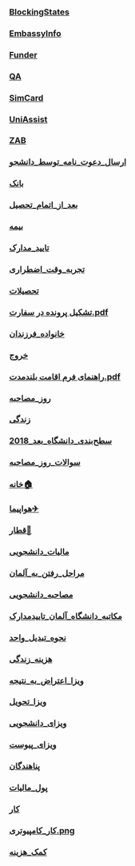 ### [BlockingStates](Countries/Germany/BlockingStates.md)
### [EmbassyInfo](Countries/Germany/EmbassyInfo.md)
### [Funder](Countries/Germany/Funder.md)
### [QA](Countries/Germany/QA.md)
### [SimCard](Countries/Germany/SimCard.md)
### [UniAssist](Countries/Germany/UniAssist.md)
### [ZAB](Countries/Germany/ZAB.md)
### [ارسال_دعوت_نامه_توسط_دانشجو](Countries/Germany/ارسال_دعوت_نامه_توسط_دانشجو.md)
### [بانک](Countries/Germany/بانک.md)
### [بعد_از_اتمام_تحصیل](Countries/Germany/بعد_از_اتمام_تحصیل.md)
### [بیمه](Countries/Germany/بیمه.md)
### [تایید_مدارک](Countries/Germany/تایید_مدارک.md)
### [تجربه_وقت_اضطراری](Countries/Germany/تجربه_وقت_اضطراری.md)
### [تحصیلات](Countries/Germany/تحصیلات.md)
### [تشکیل پرونده در سفارت.pdf](https://github.com/yazdipour/apply-notebook/raw/master/Countries/Germany/تشکیل_پرونده_در_سفارت.pdf)
### [خانواده_فرزندان](Countries/Germany/خانواده_فرزندان.md)
### [خروج](Countries/Germany/خروج.md)
### [راهنمای فرم اقامت بلندمدت.pdf](https://github.com/yazdipour/apply-notebook/raw/master/Countries/Germany/راهنمای_فرم_اقامت_بلندمدت.pdf)
### [روز_مصاحبه](Countries/Germany/روز_مصاحبه.md)
### [زندگی](Countries/Germany/زندگی.md)
### [سطح‌بندی_دانشگاه‌_بعد_2018](Countries/Germany/سطح‌بندی_دانشگاه‌_بعد_2018.md)
### [سوالات_روز_مصاحبه](Countries/Germany/سوالات_روز_مصاحبه.md)
### [خانه🏠](Countries/Germany/خانه.md)
### [هواپیما✈](Countries/Germany/هواپیما.md)
### [قطار🚆](Countries/Germany/قطار.md)
### [مالیات_دانشجویی](Countries/Germany/مالیات_دانشجویی.md)
### [مراحل_رفتن_به_آلمان](Countries/Germany/مراحل_رفتن_به_آلمان.md)
### [مصاحبه_دانشجویی](Countries/Germany/مصاحبه_دانشجویی.md)
### [مکاتبه_دانشگاه_آلمان_تاییدمدارک](Countries/Germany/مکاتبه_دانشگاه_آلمان_تاییدمدارک.md)
### [نحوه_تبدیل_واحد](Countries/Germany/نحوه_تبدیل_واحد.md)
### [هزینه_زندگی‌](Countries/Germany/هزینه_زندگی‌.md)
### [ویزا_اعتراض_به_نتیجه](Countries/Germany/ویزا_اعتراض_به_نتیجه.md)
### [ویزا_تحویل](Countries/Germany/ویزا_تحویل.md)
### [ویزای_دانشجویی](Countries/Germany/ویزای_دانشجویی.md)
### [ویزای_پیوست](Countries/Germany/ویزای_پیوست.md)
### [پناهندگان](Countries/Germany/پناهندگان.md)
### [پول_مالیات](Countries/Germany/پول_مالیات.md)
### [کار](Countries/Germany/کار.md)
### [کار_کامپیوتری.png](https://github.com/yazdipour/apply-notebook/raw/master/Countries/Germany/کار_کامپیوتری.png)
### [کمک_هزینه](Countries/Germany/کمک_هزینه.md)